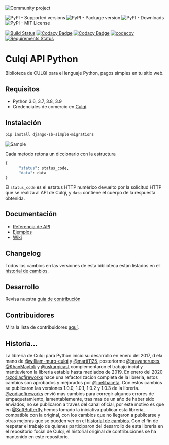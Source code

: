 ![Community project](https://raw.githubusercontent.com/softbutterfly/django-sb-simple-migrations/master/resources/softbutterfly-open-source-community-project.png)

![PyPI - Supported versions](https://img.shields.io/pypi/pyversions/django-sb-simple-migrations)
![PyPI - Package version](https://img.shields.io/pypi/v/django-sb-simple-migrations)
![PyPI - Downloads](https://img.shields.io/pypi/dm/django-sb-simple-migrations)
![PyPI - MIT License](https://img.shields.io/pypi/l/django-sb-simple-migrations)

[![Build Status](https://www.travis-ci.org/softbutterfly/django-sb-simple-migrations.svg?branch=develop)](https://www.travis-ci.org/softbutterfly/django-sb-simple-migrations)
[![Codacy Badge](https://app.codacy.com/project/badge/Grade/8ac045251e9745eea3b89c2896b1f777)](https://www.codacy.com/gh/softbutterfly/django-sb-simple-migrations/dashboard?utm_source=github.com&amp;utm_medium=referral&amp;utm_content=softbutterfly/django-sb-simple-migrations&amp;utm_campaign=Badge_Grade)
[![Codacy Badge](https://app.codacy.com/project/badge/Coverage/8ac045251e9745eea3b89c2896b1f777)](https://www.codacy.com/gh/softbutterfly/django-sb-simple-migrations/dashboard?utm_source=github.com&utm_medium=referral&utm_content=softbutterfly/django-sb-simple-migrations&utm_campaign=Badge_Coverage)
[![codecov](https://codecov.io/gh/softbutterfly/django-sb-simple-migrations/branch/master/graph/badge.svg?token=pbqXUUOu1F)](https://codecov.io/gh/softbutterfly/django-sb-simple-migrations)
[![Requirements Status](https://requires.io/github/softbutterfly/django-sb-simple-migrations/requirements.svg?branch=master)](https://requires.io/github/softbutterfly/django-sb-simple-migrations/requirements/?branch=master)

# Culqi API Python

Biblioteca de CULQI para el lenguaje Python, pagos simples en tu sitio web.

## Requisitos

- Python 3.6, 3.7, 3.8, 3.9
- Credenciales de comercio en [Culqi](https://culqi.com).

## Instalación

```bash
pip install django-sb-simple-migrations
```

![Sample](https://raw.githubusercontent.com/softbutterfly/django-sb-simple-migrations/master/resources/carbon.png)

Cada metodo retona un diccionario con la estructura

```python
{
      "status": status_code,
      "data": data
}
```

El `status_code` es el estatus HTTP numérico devuelto por la solicitud HTTP que se
realiza al API de Culqi, y `data` contiene el cuerpo de la respuesta obtenida.

## Documentación

- [Referencia de API](https://www.culqi.com/api/)
- [Ejemplos](https://github.com/softbutterfly/django-sb-simple-migrations/wiki)
- [Wiki](https://github.com/softbutterfly/django-sb-simple-migrations/wiki)

## Changelog

Todos los cambios en las versiones de esta biblioteca están listados en
el [historial de cambios](CHANGELOG.md).

## Desarrollo

Revisa nuestra [guia de contribución](CONTRIBUTING.md)

## Contribuidores

Mira la lista de contribuidores [aquí](https://github.com/softbutterfly/django-sb-simple-migrations/graphs/contributors).

## Historia...

La libreria de Culqi para Python inicio su desarrollo en enero del 2017, d ela mano de [@william-muro-culqi](https://github.com/william-muro-culqi) y [@marti1125](https://github.com/marti1125), posteriorme [@brayancruces](https://github.com/brayancruces), [@KhanMaytok](https://github.com/KhanMaytok) y [@oskargicast](https://github.com/oskargicast) complementaron el trabajo incial y mantiuvieron la libreria estable hasta mediados de 2019. En enero del 2020 [@zodiacfireworks](https://github.com/zodiacfireworks) hace una refactorizacion completa de la libreria, estos cambios son aprobados y mejorados por [@joelibaceta](https://github.com/joelibaceta). Con estos cambios se publicaron las versiones 1.0.0, 1.0.1, 1.0.2 y 1.0.3 de la libreria. [@zodiacfireworks](https://github.com/zodiacfireworks) envió más cambios para corregir algunos errores de empaquetamiento, lamentablemente, tras mas de un año de haber sido enviados, no se publicaron a traves del canal oficial, por este motivo es que en [@SoftButterfly](https://github.com/softbutterfly) hemos tomado la iniciativa publicar esta libreria, compatible con la original, con los cambios que no llegaron a publicarse y otras mejoras que se pueden ver en el [historial de cambios](https://github.com/softbutterfly/django-sb-simple-migrations/blob/master/CHANGELOG.md). Con el fin de respetar el trabajo de quienes participaron del desarrollo de esta libreria en el repositorio focial de Culqi, el historial original de contribuciones se ha mantenido en este repositorio.
